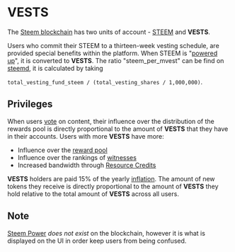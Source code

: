 # VESTS

The [Steem blockchain](/docs/glossary/steem-blockchain.md) has two units of account - [STEEM](/docs/glossary/steem.md) and **VESTS**. 

Users who commit their STEEM to a thirteen-week vesting schedule, are provided special benefits within the platform. When STEEM is "[powered up](/docs/glossary/steem-power.md)", it is converted to **VESTS**.  The ratio "steem_per_mvest" can be find on [steemd](steemd.com), it is calculated by taking

`total_vesting_fund_steem / (total_vesting_shares / 1,000,000)`. 

## Privileges
 
When users [vote](/docs/glossary/vote.md) on content, their influence over the distribution of the rewards pool is directly proportional
to the amount of **VESTS** that they have in their accounts. Users with more **VESTS** have more:

- Influence over the [reward pool](/docs/glossary/reward-pool.md) 
- Influence over the rankings of [witnesses](/docs/glossary/witness.md) 
- Increased bandwidth through [Resource Credits](/docs/glossary/resource-credits.md) 

**VESTS** holders are paid 15% of the yearly [inflation](docs/glossary/inflation.md). The amount of new tokens they receive is directly proportional to the amount of **VESTS** they hold relative to the total amount of **VESTS** across all users.

## Note

[Steem Power](/docs/glossary/steem-power.md) *does not exist* on the blockchain, however it is what is displayed on the UI in order keep users from being confused. 